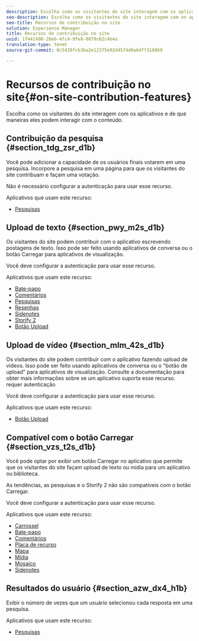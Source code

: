 ```yaml
---
description: Escolha como os visitantes do site interagem com os aplicativos e de que maneiras eles podem interagir com o conteúdo.
seo-description: Escolha como os visitantes do site interagem com os aplicativos e de que maneiras eles podem interagir com o conteúdo.
seo-title: Recursos de contribuição no site
solution: Experience Manager
title: Recursos de contribuição no site
uuid: 1f441490-28eb-4fc4-9fe8-0879c62c4b4a
translation-type: tm+mt
source-git-commit: 0c5420fcb3ba2e12375e92d4574d0a6dff310869

---
```



# Recursos de contribuição no site{#on-site-contribution-features}

Escolha como os visitantes do site interagem com os aplicativos e de que maneiras eles podem interagir com o conteúdo.

## Contribuição da pesquisa {#section_tdg_zsr_d1b}

Você pode adicionar a capacidade de os usuários finais votarem em uma pesquisa. Incorpore a pesquisa em uma página para que os visitantes do site contribuam e façam uma votação.

Não é necessário configurar a autenticação para usar esse recurso.

Aplicativos que usam este recurso:

* [Pesquisas](../c-about-apps/c-polls-app/c-polls-app.md#c_polls_app)

## Upload de texto {#section_pwy_m2s_d1b}

Os visitantes do site podem contribuir com o aplicativo escrevendo postagens de texto. Isso pode ser feito usando aplicativos de conversa ou o botão Carregar para aplicativos de visualização.

Você deve configurar a autenticação para usar esse recurso.

Aplicativos que usam este recurso:

* [Bate-papo](../c-about-apps/c-chat-app/c-chat-app.md#c_chat_app)
* [Comentários](/help/using/c-about-apps/c-comments/c-comments.md)
* [Pesquisas](../c-about-apps/c-polls-app/c-polls-app.md#c_polls_app)
* [Resenhas](../c-about-apps/c-reviews-app/c-reviews-app.md#c_reviews_app)
* [Sidenotes](../c-about-apps/c-sidenotes-app/c-sidenotes-app.md#c_sidenotes_app)
* [Storify 2](../c-about-apps/c-storify2/c-storify2.md#c_storify2)
* [Botão Upload](../c-about-apps/c-upload-button-app/c-upload-button-app.md#c_upload_button_app)

## Upload de vídeo {#section_mlm_42s_d1b}

Os visitantes do site podem contribuir com o aplicativo fazendo upload de vídeos. Isso pode ser feito usando aplicativos de conversa ou o "botão de upload" para aplicativos de visualização. Consulte a documentação para obter mais informações sobre se um aplicativo suporta esse recurso. requer autenticação

Você deve configurar a autenticação para usar esse recurso.

Aplicativos que usam este recurso:

* [Botão Upload](../c-about-apps/c-upload-button-app/c-upload-button-app.md#c_upload_button_app)

## Compatível com o botão Carregar {#section_vzs_t2s_d1b}

Você pode optar por exibir um botão Carregar no aplicativo que permite que os visitantes do site façam upload de texto ou mídia para um aplicativo ou biblioteca.

As tendências, as pesquisas e o Storify 2 não são compatíveis com o botão Carregar.

Você deve configurar a autenticação para usar esse recurso.

Aplicativos que usam este recurso:

* [Carrossel](../c-about-apps/c-carousel-app/c-carousel-app.md#c_carousel_app)
* [Bate-papo](../c-about-apps/c-chat-app/c-chat-app.md#c_chat_app)
* [Comentários](/help/using/c-about-apps/c-comments/c-comments.md)
* [Placa de recurso](../c-about-apps/c-feature-card-app/c-feature-card-app.md#c_feature_card_app)
* [Mapa](../c-about-apps/c-map-app/c-map-app.md#c_map_app)
* [Mídia](../c-about-apps/c-media-wall-app/c-media-wall-app.md#c_media_wall_app)
* [Mosaico](../c-about-apps/c-mosaic-app/c-mosaic-app.md#c_mosaic_app)
* [Sidenotes](../c-about-apps/c-sidenotes-app/c-sidenotes-app.md#c_sidenotes_app)

## Resultados do usuário {#section_azw_dx4_h1b}

Exibir o número de vezes que um usuário selecionou cada resposta em uma pesquisa.

Aplicativos que usam este recurso:

* [Pesquisas](../c-about-apps/c-polls-app/c-polls-app.md#c_polls_app)

